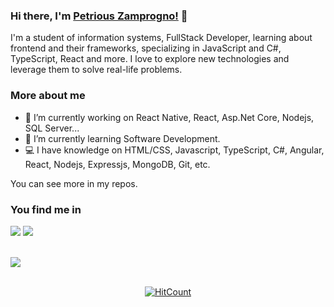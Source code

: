 ### Hi there, I'm [Petrious Zamprogno!](www.linkedin.com/in/petrious) 👋

I'm a student of information systems, FullStack Developer, learning about frontend and their frameworks, specializing in JavaScript and C#, TypeScript, React and more. I love to explore new technologies and leverage them to solve real-life problems.

### More about me

- 🚀 I’m currently working on React Native, React, Asp.Net Core, Nodejs, SQL Server...
- 🔭 I’m currently learning Software Development.
- 💻 I have knowledge on HTML/CSS, Javascript, TypeScript, C#, Angular, React, Nodejs, Expressjs, MongoDB, Git, etc.

You can see more in my repos.

### You find me in

[![](https://img.shields.io/badge/LinkedIn-Petrious-blue)](https://www.linkedin.com/in/petrious)
[![](https://img.shields.io/badge/Gmail-Petrious-red)](mailto:petrious@gmail.com)

<div align="center">

</div>
<br/>

<a href="https://github.com/petrious/Xamarin.Forms.NeoControls">
  <img align="center" src="https://github-readme-stats.anuraghazra1.vercel.app/api/top-langs/?username=petrious&hide=Batchfile" />
</a>

<br />
<br />
<div align="center">

[![HitCount](http://hits.dwyl.com/petrious/petrious.svg)](http://hits.dwyl.com/petrious/petrious)

</div>
